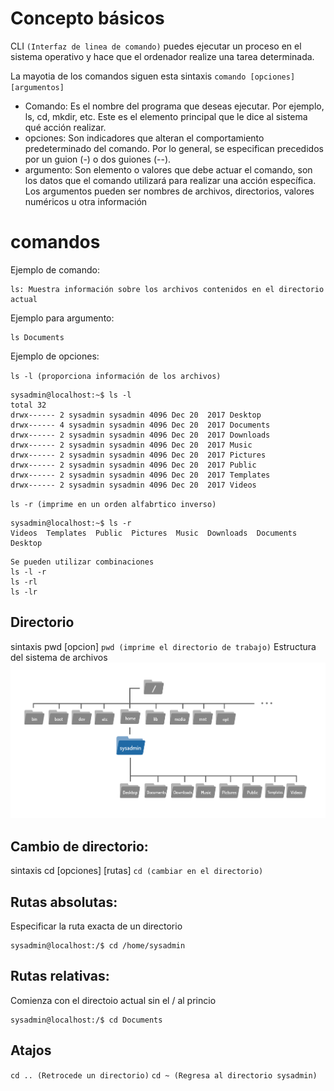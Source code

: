 # Concepto básicos
  CLI `(Interfaz de linea de comando)` puedes ejecutar un proceso en el sistema operativo y hace que el ordenador realize una tarea determinada.

  La mayotia de los comandos siguen esta sintaxis `comando [opciones] [argumentos]`
  - Comando: Es el nombre del programa que deseas ejecutar. Por ejemplo, ls, cd, mkdir, etc. Este es el elemento principal que le dice al sistema qué acción realizar.
  - opciones: Son indicadores que alteran el comportamiento predeterminado del comando. Por lo general, se especifican precedidos por un guion (-) o dos guiones (--).
  - argumento: Son elemento o valores que debe actuar el comando,  son los datos que el comando utilizará para realizar una acción específica. Los argumentos pueden ser nombres de archivos, directorios, valores numéricos u otra información 

# comandos
Ejemplo de comando:
```
ls: Muestra información sobre los archivos contenidos en el directorio actual
```
Ejemplo para argumento:
```
ls Documents
```
Ejemplo de opciones:

`ls -l (proporciona información de los archivos)`

```
sysadmin@localhost:~$ ls -l
total 32
drwx------ 2 sysadmin sysadmin 4096 Dec 20  2017 Desktop                        
drwx------ 4 sysadmin sysadmin 4096 Dec 20  2017 Documents                      
drwx------ 2 sysadmin sysadmin 4096 Dec 20  2017 Downloads                      
drwx------ 2 sysadmin sysadmin 4096 Dec 20  2017 Music                          
drwx------ 2 sysadmin sysadmin 4096 Dec 20  2017 Pictures                       
drwx------ 2 sysadmin sysadmin 4096 Dec 20  2017 Public                         
drwx------ 2 sysadmin sysadmin 4096 Dec 20  2017 Templates                      
drwx------ 2 sysadmin sysadmin 4096 Dec 20  2017 Videos
```

`ls -r (imprime en un orden alfabrtico inverso)`

```
sysadmin@localhost:~$ ls -r
Videos  Templates  Public  Pictures  Music  Downloads  Documents  Desktop
```

```
Se pueden utilizar combinaciones
ls -l -r
ls -rl
ls -lr
```
## Directorio
sintaxis pwd [opcion]
`pwd (imprime el directorio de trabajo)`
Estructura del sistema de archivos
![directorio](https://github.com/miguelmallquidiaz/curso-linux/blob/main/NDG-Linux-Unhatched/directorio.png)

## Cambio de directorio:
sintaxis cd [opciones] [rutas]
`cd (cambiar en el directorio)`
## Rutas absolutas:
Especificar la ruta exacta de un directorio
```
sysadmin@localhost:/$ cd /home/sysadmin  
```
## Rutas relativas:
Comienza con el directoio actual sin el / al princio
```
sysadmin@localhost:/$ cd Documents  
```

## Atajos
`cd .. (Retrocede un directorio)`
`cd ~ (Regresa al directorio sysadmin)`


